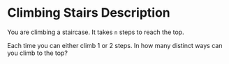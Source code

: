 # Climbing Stairs Description

You are climbing a staircase. It takes `n` steps to reach the top.

Each time you can either climb 1 or 2 steps. In how many distinct ways can you climb to the top?
